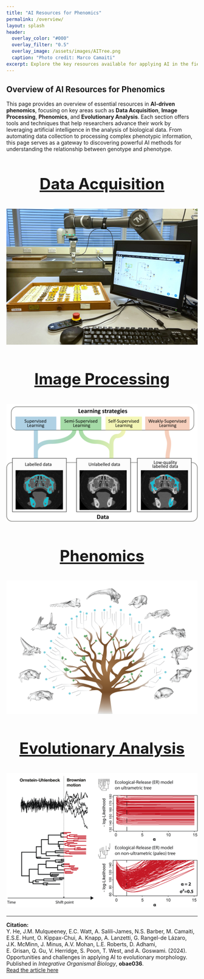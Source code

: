 ```yaml
---
title: "AI Resources for Phenomics"
permalink: /overview/
layout: splash
header:
  overlay_color: "#000"
  overlay_filter: "0.5"
  overlay_image: /assets/images/AITree.png
  caption: "Photo credit: Marco Camaiti"
excerpt: Explore the key resources available for applying AI in the field of phenomics.
---
```


## Overview of AI Resources for Phenomics

This page provides an overview of essential resources in **AI-driven phenomics**, focusing on key areas such as **Data Acquisition**, **Image Processing**, **Phenomics**, and **Evolutionary Analysis**. Each section offers tools and techniques that help researchers advance their work by leveraging artificial intelligence in the analysis of biological data. From automating data collection to processing complex phenotypic information, this page serves as a gateway to discovering powerful AI methods for understanding the relationship between genotype and phenotype.

<div class="grid">
  <div class="grid-item">
    <a href="/data-acquisition" style="font-size: 2.5em; font-weight: bold;">
      <div style="text-align: center;">
        <h3>Data Acquisition</h3>
      </div>
      <img src="/assets/images/Figure_6_robotic_arm.jpg" alt="Data Acquisition" />
    </a>
  </div>
  <div class="grid-item">
    <a href="/image-processing" style="font-size: 2.5em; font-weight: bold;">
      <div style="text-align: center;">
        <h3>Image Processing</h3>
      </div>
      <img src="/assets/images/Figure_2_learning_strategy.png" alt="Image Processing" />
    </a>
  </div>
  <div class="grid-item">
    <a href="/phenomics" style="font-size: 2.5em; font-weight: bold;">
      <div style="text-align: center;">
        <h3>Phenomics</h3>
      </div>
      <img src="/assets/images/AI_Tree_w_Meshes.png" alt="Phenomics" />
    </a>
  </div>
  <div class="grid-item">
    <a href="/evolutionary-analysis" style="font-size: 2.5em; font-weight: bold;">
      <div style="text-align: center;">
        <h3>Evolutionary Analysis</h3>
      </div>
      <img src="/assets/images/Evolutionary_Analysis.png" alt="Evolutionary Analysis" />
    </a>
  </div>
</div>

---

**Citation:**  
Y. He, J.M. Mulqueeney, E.C. Watt, A. Salili-James, N.S. Barber, M. Camaiti,  
E.S.E. Hunt, O. Kippax-Chui, A. Knapp, A. Lanzetti, G. Rangel-de Lázaro,  
J.K. McMinn, J. Minus, A.V. Mohan, L.E. Roberts, D. Adhami,  
E. Grisan, Q. Gu, V. Herridge, S. Poon, T. West, and A. Goswami. (2024).  
Opportunities and challenges in applying AI to evolutionary morphology.  
Published in _Integrative Organismal Biology_, **obae036**.  
[Read the article here](https://academic.oup.com/iob/article/6/1/obae036/7769702)
